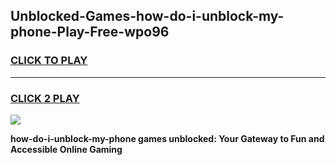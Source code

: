 
## Unblocked-Games-how-do-i-unblock-my-phone-Play-Free-wpo96
<h3>
<a href="https://premium76.site?title=how-do-i-unblock-my-phone&ref=12A">CLICK TO PLAY</a></h3>
<hr>

<h3>
<a href="https://premium76.site?title=how-do-i-unblock-my-phone&ref=12A">CLICK 2 PLAY</a>
  
</h3>

<a href="https://premium76.site?title=how-do-i-unblock-my-phone&ref=12A"><img src="https://clearcache.store/games.png"></a>


**how-do-i-unblock-my-phone games unblocked: Your Gateway to Fun and Accessible Online Gaming**
